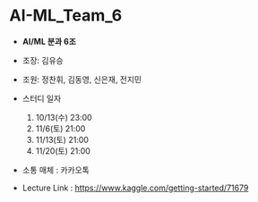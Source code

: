 # AI-ML_Team_6

* __AI/ML 분과 6조__

* 조장: 김유승
* 조원: 정찬휘, 김동영, 신은재, 전지민

* 스터디 일자
  1. 10/13(수) 23:00
  2. 11/6(토) 21:00
  3. 11/13(토) 21:00
  4. 11/20(토) 21:00

* 소통 매체 : 카카오톡 

* Lecture Link : https://www.kaggle.com/getting-started/71679
